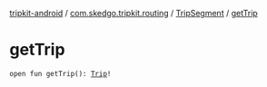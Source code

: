 [tripkit-android](../../index.md) / [com.skedgo.tripkit.routing](../index.md) / [TripSegment](index.md) / [getTrip](./get-trip.md)

# getTrip

`open fun getTrip(): `[`Trip`](../-trip/index.md)`!`